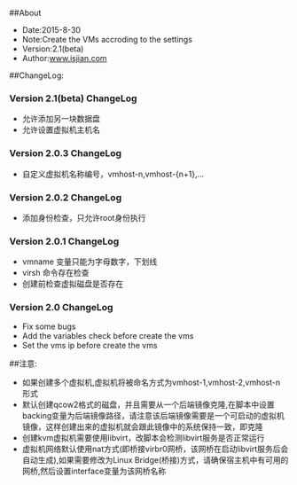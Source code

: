 ##About
- Date:2015-8-30
- Note:Create the VMs accroding to the settings
- Version:2.1(beta)
- Author:www.isjian.com

##ChangeLog:
### Version 2.1(beta) ChangeLog
- 允许添加另一块数据盘
- 允许设置虚拟机主机名
### Version 2.0.3 ChangeLog
- 自定义虚拟机名称编号，vmhost-n,vmhost-{n+1},...
### Version 2.0.2 ChangeLog
- 添加身份检查，只允许root身份执行
### Version 2.0.1 ChangeLog
- vmname 变量只能为字母数字，下划线
- virsh 命令存在检查
- 创建前检查虚拟磁盘是否存在
### Version 2.0 ChangeLog
- Fix some bugs
- Add the variables check before create the vms
- Set the vms ip before create the vms

##注意:
- 如果创建多个虚拟机,虚拟机将被命名方式为vmhost-1,vmhost-2,vmhost-n 形式
- 默认创建qcow2格式的磁盘，并且需要从一个后端镜像克隆,在脚本中设置backing变量为后端镜像路径，请注意该后端镜像需要是一个可启动的虚拟机镜像，这样创建出来的虚拟机就会跟此镜像中的系统保持一致，即克隆
- 创建kvm虚拟机需要使用libvirt，改脚本会检测libvirt服务是否正常运行
- 虚拟机网络默认使用nat方式(即桥接virbr0网桥，该网桥在启动libvirt服务后会自动生成),如果需要修改为Linux Bridge(桥接)方式，请确保宿主机中有可用的网桥,然后设置interface变量为该网桥名称

